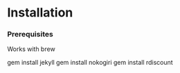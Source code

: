 # Installation

### Prerequisites

Works with brew

gem install jekyll
gem install nokogiri
gem install rdiscount

